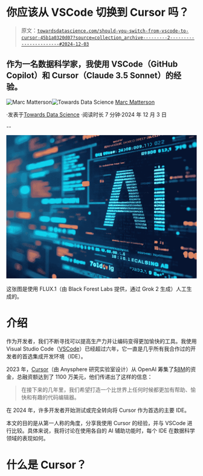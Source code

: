 # 你应该从 VSCode 切换到 Cursor 吗？

> 原文：[`towardsdatascience.com/should-you-switch-from-vscode-to-cursor-45b1a0320d07?source=collection_archive---------2-----------------------#2024-12-03`](https://towardsdatascience.com/should-you-switch-from-vscode-to-cursor-45b1a0320d07?source=collection_archive---------2-----------------------#2024-12-03)

## 作为一名数据科学家，我使用 VSCode（GitHub Copilot）和 Cursor（Claude 3.5 Sonnet）的经验。

[](https://marccodess.medium.com/?source=post_page---byline--45b1a0320d07--------------------------------)![Marc Matterson](https://marccodess.medium.com/?source=post_page---byline--45b1a0320d07--------------------------------)[](https://towardsdatascience.com/?source=post_page---byline--45b1a0320d07--------------------------------)![Towards Data Science](https://towardsdatascience.com/?source=post_page---byline--45b1a0320d07--------------------------------) [Marc Matterson](https://marccodess.medium.com/?source=post_page---byline--45b1a0320d07--------------------------------)

·发表于[Towards Data Science](https://towardsdatascience.com/?source=post_page---byline--45b1a0320d07--------------------------------) ·阅读时长 7 分钟·2024 年 12 月 3 日

--

![](img/0f264fdf120fe82e34cdf9f024cc992c.png)

这张图是使用 FLUX.1（由 Black Forest Labs 提供，通过 Grok 2 生成）人工生成的。

# 介绍

作为开发者，我们不断寻找可以提高生产力并让编码变得更加愉快的工具。我使用 Visual Studio Code（[VSCode](https://github.com/microsoft/vscode)）已经超过六年，它一直是几乎所有我合作过的开发者的首选集成开发环境（IDE）。

2023 年，[Cursor](https://github.com/getcursor/cursor/)（由 Anysphere 研究实验室设计）从 OpenAI 筹集了[$8M](https://www.cursor.com/blog/openai-fund)的资金，总融资额达到了 1100 万美元，他们传递出了这样的信息：

> 在接下来的几年里，我们希望打造一个比世界上任何时候都更加有帮助、愉快和有趣的代码编辑器。

在 2024 年，许多开发者开始测试或完全转向将 Cursor 作为首选的主要 IDE。

本文的目的是从第一人称的角度，分享我使用 Cursor 的经验，并与 VSCode 进行比较。具体来说，我将讨论在使用各自的 AI 辅助功能时，每个 IDE 在数据科学领域的表现如何。

# 什么是 Cursor？
